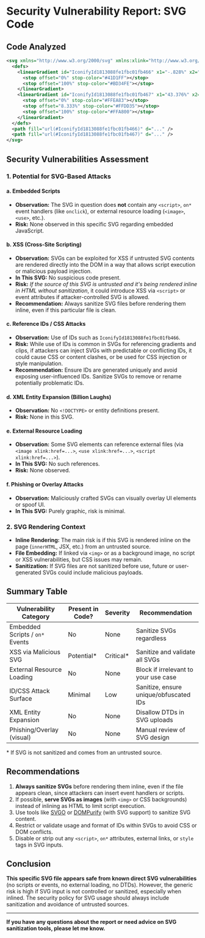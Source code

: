 # Security Vulnerability Report: SVG Code

## Code Analyzed

```svg
<svg xmlns="http://www.w3.org/2000/svg" xmlns:xlink="http://www.w3.org/1999/xlink" aria-hidden="true" role="img" class="iconify iconify--logos" width="31.88" height="32" preserveAspectRatio="xMidYMid meet" viewBox="0 0 256 257">
  <defs>
    <linearGradient id="IconifyId1813088fe1fbc01fb466" x1="-.828%" x2="57.636%" y1="7.652%" y2="78.411%">
      <stop offset="0%" stop-color="#41D1FF"></stop>
      <stop offset="100%" stop-color="#BD34FE"></stop>
    </linearGradient>
    <linearGradient id="IconifyId1813088fe1fbc01fb467" x1="43.376%" x2="50.316%" y1="2.242%" y2="89.03%">
      <stop offset="0%" stop-color="#FFEA83"></stop>
      <stop offset="8.333%" stop-color="#FFDD35"></stop>
      <stop offset="100%" stop-color="#FFA800"></stop>
    </linearGradient>
  </defs>
  <path fill="url(#IconifyId1813088fe1fbc01fb466)" d="..." />
  <path fill="url(#IconifyId1813088fe1fbc01fb467)" d="..." />
</svg>
```

## Security Vulnerabilities Assessment

### 1. **Potential for SVG-Based Attacks**

#### a. **Embedded Scripts**
- **Observation:** The SVG in question does **not** contain any `<script>`, `on*` event handlers (like `onclick`), or external resource loading (`<image>`, `<use>`, etc.).
- **Risk:** None observed in this specific SVG regarding embedded JavaScript.

#### b. **XSS (Cross-Site Scripting)**
- **Observation:** SVGs can be exploited for XSS if untrusted SVG contents are rendered directly into the DOM in a way that allows script execution or malicious payload injection.
- **In This SVG:** No suspicious code present.
- **Risk:** *If the source of this SVG is untrusted and it's being rendered inline in HTML without sanitization*, it could introduce XSS via `<script>` or event attributes if attacker-controlled SVG is allowed.
- **Recommendation:** Always sanitize SVG files before rendering them inline, even if this particular file is clean.

#### c. **Reference IDs / CSS Attacks**
- **Observation:** Use of IDs such as `IconifyId1813088fe1fbc01fb466`.
- **Risk:** While use of IDs is common in SVGs for referencing gradients and clips, if attackers can inject SVGs with predictable or conflicting IDs, it could cause CSS or content clashes, or be used for CSS injection or style manipulation.
- **Recommendation:** Ensure IDs are generated uniquely and avoid exposing user-influenced IDs. Sanitize SVGs to remove or rename potentially problematic IDs.

#### d. **XML Entity Expansion (Billion Laughs)**
- **Observation:** No `<!DOCTYPE>` or entity definitions present.
- **Risk:** None in this SVG.

#### e. **External Resource Loading**
- **Observation:** Some SVG elements can reference external files (via `<image xlink:href=...>`, `<use xlink:href=...>`, `<script xlink:href=...>`).
- **In This SVG:** No such references.
- **Risk:** None observed.

#### f. **Phishing or Overlay Attacks**
- **Observation:** Maliciously crafted SVGs can visually overlay UI elements or spoof UI.
- **In This SVG:** Purely graphic, risk is minimal.

### 2. **SVG Rendering Context**

- **Inline Rendering:** The main risk is if this SVG is rendered inline on the page (`innerHTML`, JSX, etc.) from an untrusted source.
- **File Embedding:** If linked via `<img>` or as a background image, no script or XSS vulnerabilities, but CSS issues may remain.
- **Sanitization:** If SVG files are not sanitized before use, future or user-generated SVGs could include malicious payloads.

## Summary Table

| Vulnerability Category                   | Present in Code? | Severity    | Recommendation                           |
|------------------------------------------|------------------|-------------|------------------------------------------|
| Embedded Scripts / `on*` Events          | No               | None        | Sanitize SVGs regardless                |
| XSS via Malicious SVG                    | Potential*       | Critical*   | Sanitize and validate all SVGs           |
| External Resource Loading                | No               | None        | Block if irrelevant to your use case     |
| ID/CSS Attack Surface                    | Minimal          | Low         | Sanitize, ensure unique/obfuscated IDs   |
| XML Entity Expansion                     | No               | None        | Disallow DTDs in SVG uploads             |
| Phishing/Overlay (visual)                | No               | None        | Manual review of SVG design              |

\* If SVG is not sanitized and comes from an untrusted source.

## Recommendations

1. **Always sanitize SVGs** before rendering them inline, even if the file appears clean, since attackers can insert event handlers or scripts.
2. If possible, **serve SVGs as images** (with `<img>` or CSS backgrounds) instead of inlining as HTML to limit script execution.
3. Use tools like [SVGO](https://github.com/svg/svgo) or [DOMPurify](https://github.com/cure53/DOMPurify) (with SVG support) to sanitize SVG content.
4. Restrict or validate usage and format of IDs within SVGs to avoid CSS or DOM conflicts.
5. Disable or strip out any `<script>`, `on*` attributes, external links, or `style` tags in SVG inputs.

## Conclusion

**This specific SVG file appears safe from known direct SVG vulnerabilities** (no scripts or events, no external loading, no DTDs). However, the generic risk is high if SVG input is not controlled or sanitized, especially when inlined. The security policy for SVG usage should always include sanitization and avoidance of untrusted sources.

---

**If you have any questions about the report or need advice on SVG sanitization tools, please let me know.**